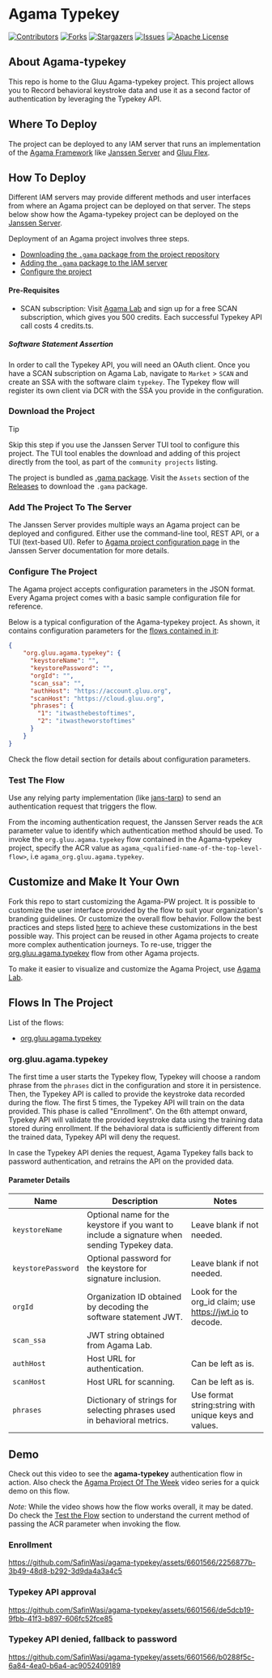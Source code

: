 # Agama Typekey

[![Contributors][contributors-shield]][contributors-url]
[![Forks][forks-shield]][forks-url]
[![Stargazers][stars-shield]][stars-url]
[![Issues][issues-shield]][issues-url]
[![Apache License][license-shield]][license-url]

## About Agama-typekey

This repo is home to the Gluu Agama-typekey project. This project allows you to
Record behavioral keystroke data and use it as a second factor of authentication
by leveraging the Typekey API.




## Where To Deploy

The project can be deployed to any IAM server that runs an implementation of 
the [Agama Framework](https://docs.jans.io/head/agama/introduction/) like 
[Janssen Server](https://jans.io) and [Gluu Flex](https://gluu.org/flex/).


## How To Deploy

Different IAM servers may provide different methods and 
user interfaces from where an Agama project can be deployed on that server. 
The steps below show how the Agama-typekey project can be deployed on the 
[Janssen Server](https://jans.io). 

Deployment of an Agama project involves three steps.

- [Downloading the `.gama` package from the project repository](#download-the-project)
- [Adding the `.gama` package to the IAM server](#add-the-project-to-the-server)
- [Configure the project](#configure-the-project)


#### Pre-Requisites

* SCAN subscription: Visit [Agama Lab](https://gluu.org/agama-lab) 
and sign up for a free SCAN subscription, which gives you 500 credits. 
Each successful Typekey API call costs 4 credits.ts. 


##### Software Statement Assertion

In order to call the Typekey API, you will need an OAuth client. Once you have 
a SCAN subscription on Agama Lab, navigate to `Market` > `SCAN` and create an 
SSA with the software claim `typekey`. The Typekey flow will register its own 
client via DCR with the SSA you provide in the configuration. 


### Download the Project

> [!TIP]
> Skip this step if you use the Janssen Server TUI tool to 
> configure this project. The TUI tool enables the download and adding of this 
> project directly from the tool, as part of the `community projects` listing. 

The project is bundled as 
[.gama package](https://docs.jans.io/head/agama/gama-format/). 
Visit the `Assets` section of the 
[Releases](https://github.com/GluuFederation/agama-typekey/releases) to download 
the `.gama` package.

### Add The Project To The Server

The Janssen Server provides multiple ways an Agama project can be 
deployed and configured. Either use the command-line tool, REST API, or a 
TUI (text-based UI). Refer to 
[Agama project configuration page](https://docs.jans.io/head/admin/config-guide/auth-server-config/agama-project-configuration/) in the Janssen Server documentation for more details.

### Configure The Project

The Agama project accepts configuration parameters in the JSON format. Every Agama 
project comes with a basic sample configuration file for reference.

Below is a typical configuration of the Agama-typekey project. As shown, it contains
configuration parameters for the [flows contained in it](#flows-in-the-project):

```json
{
    "org.gluu.agama.typekey": {
      "keystoreName": "",
      "keystorePassword": "", 
      "orgId": "",
      "scan_ssa": "",
      "authHost": "https://account.gluu.org",
      "scanHost": "https://cloud.gluu.org",
      "phrases": {
        "1": "itwasthebestoftimes",
        "2": "itwastheworstoftimes"
      }
    }
}
```
Check the flow detail section for details about configuration parameters.


### Test The Flow

Use any relying party implementation (like [jans-tarp](https://github.com/JanssenProject/jans/tree/main/demos/jans-tarp)) 
to send an authentication request that triggers the flow.

From the incoming authentication request, the Janssen Server reads the `ACR` 
parameter value to identify which authentication method should be used. 
To invoke the `org.gluu.agama.typekey` flow contained in the Agama-typekey project, 
specify the ACR value as `agama_<qualified-name-of-the-top-level-flow>`, 
i.e `agama_org.gluu.agama.typekey`.


## Customize and Make It Your Own

Fork this repo to start customizing the Agama-PW project. It is possible to 
customize the user interface provided by the flow to suit your organization's 
branding 
guidelines. Or customize the overall flow behavior. Follow the best 
practices and steps listed 
[here](https://docs.jans.io/head/admin/developer/agama/agama-best-practices/#project-reuse-and-customizations) 
to achieve these customizations in the best possible way.
This project can be reused in other Agama projects to create more complex
authentication journeys. To re-use, trigger the [org.gluu.agama.typekey](#orggluuagamatypekey) 
flow from other Agama projects.

To make it easier to visualize and customize the Agama Project, use 
[Agama Lab](https://cloud.gluu.org/agama-lab/login).


## Flows In The Project

List of the flows: 

- [org.gluu.agama.typekey](#orggluuagamatypekey)


### org.gluu.agama.typekey

The first time a user starts the Typekey flow, Typekey will choose a random 
phrase from the `phrases` dict in the configuration and store it in persistence. 
Then, the Typekey API is called to provide the keystroke data recorded during 
the flow. The first 5 times, the Typekey API will train on the data provided. 
This phase is called "Enrollment". On the 6th attempt onward, Typekey API will 
validate the provided keystroke data using the training data stored during 
enrollment. If the behavioral data is sufficiently different from the trained 
data, Typekey API will deny the request.

In case the Typekey API denies the request, Agama Typekey falls back to password authentication, and retrains the API on the provided data.


#### Parameter Details


| Name | Description | Notes |
| ----------------- | --------------------------------------------------------------------- | --------------------------------------- |
| `keystoreName` | Optional name for the keystore if you want to include a signature when sending Typekey data. | Leave blank if not needed.|
| `keystorePassword` | Optional password for the keystore for signature inclusion. | Leave blank if not needed.|
| `orgId` | Organization ID obtained by decoding the software statement JWT.| Look for the org_id claim; use https://jwt.io to decode.|
| `scan_ssa` | JWT string obtained from Agama Lab.| |
| `authHost` | Host URL for authentication. | Can be left as is.|
| `scanHost` | Host URL for scanning. | Can be left as is.|
| `phrases` | Dictionary of strings for selecting phrases used in behavioral metrics. | Use format string:string with unique keys and values.|



## Demo


Check out this video to see the **agama-typekey** authentication flow in action.
Also check the
[Agama Project Of The Week](https://gluu.org/agama-project-of-the-week/) video
series for a quick demo on this flow.

*Note:*
While the video shows how the flow works overall, it may be dated. Do check the
[Test the Flow](#test-the-flow) section to understand the current
method of passing the ACR parameter when invoking the flow.

### Enrollment

https://github.com/SafinWasi/agama-typekey/assets/6601566/2256877b-3b49-48d8-b292-3d9da4a3a4c5



### Typekey API approval



https://github.com/SafinWasi/agama-typekey/assets/6601566/de5dcb19-9fbb-41f3-b897-606fc52fce85




### Typekey API denied, fallback to password


https://github.com/SafinWasi/agama-typekey/assets/6601566/b0288f5c-6a84-4ea0-b6a4-ac9052409189



<!-- This are stats url reference for this repository -->

[contributors-shield]: https://img.shields.io/github/contributors/GluuFederation/agama-typekey.svg?style=for-the-badge

[contributors-url]: https://github.com/GluuFederation/agama-typekey/graphs/contributors

[forks-shield]: https://img.shields.io/github/forks/GluuFederation/agama-typekey.svg?style=for-the-badge

[forks-url]: https://github.com/GluuFederation/agama-typekey/network/members

[stars-shield]: https://img.shields.io/github/stars/GluuFederation/agama-typekey?style=for-the-badge

[stars-url]: https://github.com/GluuFederation/agama-typekey/stargazers

[issues-shield]: https://img.shields.io/github/issues/GluuFederation/agama-typekey.svg?style=for-the-badge

[issues-url]: https://github.com/GluuFederation/agama-typekey/issues

[license-shield]: https://img.shields.io/github/license/GluuFederation/agama-typekey.svg?style=for-the-badge

[license-url]: https://github.com/GluuFederation/agama-typekey/blob/main/LICENSE
